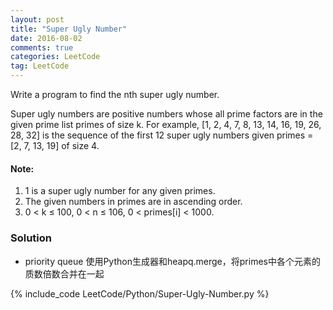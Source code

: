 ```yaml
---
layout: post
title: "Super Ugly Number"
date: 2016-08-02
comments: true
categories: LeetCode
tag: LeetCode
---
```


Write a program to find the nth super ugly number.

Super ugly numbers are positive numbers whose all prime factors are in the given prime list primes of size k. For example, [1, 2, 4, 7, 8, 13, 14, 16, 19, 26, 28, 32] is the sequence of the first 12 super ugly numbers given primes = [2, 7, 13, 19] of size 4.

#### Note:
1. 1 is a super ugly number for any given primes.
2. The given numbers in primes are in ascending order.
3. 0 < k ≤ 100, 0 < n ≤ 106, 0 < primes[i] < 1000.

<!--more-->

### Solution
* priority queue
使用Python生成器和heapq.merge，将primes中各个元素的质数倍数合并在一起

{% include_code LeetCode/Python/Super-Ugly-Number.py %}
